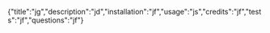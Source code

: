 {"title":"jg","description":"jd","installation":"jf","usage":"js","credits":"jf","tests":"jf","questions":"jf"}
